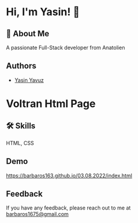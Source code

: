 
# Hi, I'm Yasin! 👋


## 🚀 About Me
A passionate Full-Stack developer from Anatolien


## Authors



- [Yasin Yavuz](https://github.com/barbaros163)



# Voltran Html Page


## 🛠 Skills
HTML, CSS


## Demo
https://barbaros163.github.io/03.08.2022/index.html
## Feedback

If you have any feedback, please reach out to me at barbaros1675@gmail.com

